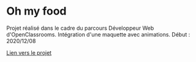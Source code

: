 # Oh my food
Projet réalisé dans le cadre du parcours Développeur Web d'OpenClassrooms. Intégration d'une maquette avec animations.
Début : 2020/12/08

[Lien vers le projet](https://tpi7.github.io/ohmyfood/)
